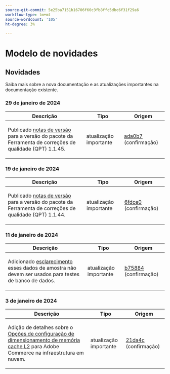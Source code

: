```yaml
---
source-git-commit: 5e25ba7151b16706f60c3fb8ffc5dbc6f31f29a6
workflow-type: tm+mt
source-wordcount: '105'
ht-degree: 3%

---
```

# Modelo de novidades

## Novidades

Saiba mais sobre a nova documentação e as atualizações importantes na documentação existente.

### 29 de janeiro de 2024

<table style="table-layout:auto;">
  <thead>
    <tr>
      <th>Descrição</th>
      <th>Tipo</th>
      <th>Origem</th>
    </tr>
  </thead>
  <tbody>
    <tr>
      <td><p>Publicado <a href="https://experienceleague.adobe.com/docs/commerce-operations/tools/quality-patches-tool/release-notes.html">notas de versão</a> para a versão do pacote da Ferramenta de correções de qualidade (QPT) 1.1.45.</p>
</td>
      <td>atualização importante</td>
      <td><a href="https://github.com/AdobeDocs/commerce-operations.en/commit/ada0b7f8aaa727aebf86dca8b569eb71d41e5ded">ada0b7</a> (confirmação)</td>
    </tr>
  </tbody>
</table>

### 19 de janeiro de 2024

<table style="table-layout:auto;">
  <thead>
    <tr>
      <th>Descrição</th>
      <th>Tipo</th>
      <th>Origem</th>
    </tr>
  </thead>
  <tbody>
    <tr>
      <td><p>Publicado <a href="https://experienceleague.adobe.com/docs/commerce-operations/tools/quality-patches-tool/release-notes.html">notas de versão</a> para a versão do pacote da Ferramenta de correções de qualidade (QPT) 1.1.44.</p>
</td>
      <td>atualização importante</td>
      <td><a href="https://github.com/AdobeDocs/commerce-operations.en/commit/6fdce049c64ff7e93bf4de497d7e61ad36b0064b">6fdce0</a> (confirmação)</td>
    </tr>
  </tbody>
</table>

### 11 de janeiro de 2024

<table style="table-layout:auto;">
  <thead>
    <tr>
      <th>Descrição</th>
      <th>Tipo</th>
      <th>Origem</th>
    </tr>
  </thead>
  <tbody>
    <tr>
      <td><p>Adicionado <a href="https://experienceleague.adobe.com/docs/commerce-operations/installation-guide/next-steps/sample-data/overview.html">esclarecimento</a> esses dados de amostra não devem ser usados para testes de banco de dados.</p>
</td>
      <td>atualização importante</td>
      <td><a href="https://github.com/AdobeDocs/commerce-operations.en/commit/b75884de62f0f4a9000f422a4b68870c5b30d803">b75884</a> (confirmação)</td>
    </tr>
  </tbody>
</table>

### 3 de janeiro de 2024

<table style="table-layout:auto;">
  <thead>
    <tr>
      <th>Descrição</th>
      <th>Tipo</th>
      <th>Origem</th>
    </tr>
  </thead>
  <tbody>
    <tr>
      <td><p>Adição de detalhes sobre o <a href="https://experienceleague.adobe.com/docs/commerce-operations/implementation-playbook/best-practices/planning/redis-service-configuration.html">Opções de configuração de dimensionamento de memória cache L2</a> para Adobe Commerce na infraestrutura em nuvem.</p>
</td>
      <td>atualização importante</td>
      <td><a href="https://github.com/AdobeDocs/commerce-operations.en/commit/21da4c22744dbb3b27b0dbe184b946788748a52e">21da4c</a> (confirmação)</td>
    </tr>
  </tbody>
</table><!-- date_group --><!-- month_group --><!-- year_group -->
